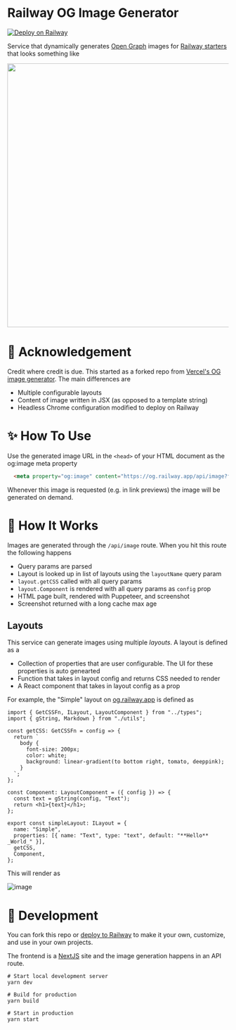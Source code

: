 # Railway OG Image Generator

[![Deploy on Railway](https://railway.app/button.svg)](https://railway.app/new?template=https%3A%2F%2Fgithub.com%2Frailwayapp%2Fog-generator)

Service that dynamically generates [Open Graph](https://ogp.me/) images for [Railway starters](https://railway.app/starters) that looks something like

<img width="600" src="https://og.railway.app/api/image?fileType=png&layoutName=Starter&Theme=Dark&Name=BlitzJS" />

# 🙌 Acknowledgement

Credit where credit is due. This started as a forked repo from [Vercel's OG image generator](https://github.com/vercel/og-image). The main differences are

- Multiple configurable layouts
- Content of image written in JSX (as opposed to a template string)
- Headless Chrome configuration modified to deploy on Railway

# ✨ How To Use

Use the generated image URL in the `<head>` of your HTML document as the og:image meta property

```html
  <meta property="og:image" content="https://og.railway.app/api/image?fileType=png&layoutName=Simple&Text=**Hello**+_World_" />
```

Whenever this image is requested (e.g. in link previews) the image will be generated on demand.

# 🧐 How It Works

Images are generated through the `/api/image` route. When you hit this route the following happens
- Query params are parsed
- Layout is looked up in list of layouts using the `layoutName` query param
- `layout.getCSS` called with all query params
- `layout.Component` is rendered with all query params as `config` prop
- HTML page built, rendered with Puppeteer, and screenshot
- Screenshot returned with a long cache max age

## Layouts

This service can generate images using multiple _layouts_. A layout is defined as a
- Collection of properties that are user configurable. The UI for these properties is auto genearted
- Function that takes in layout config and returns CSS needed to render
- A React component that takes in layout config as a prop

For example, the "Simple" layout on [og.railway.app](https://og.railway.app) is defined as

```tsx
import { GetCSSFn, ILayout, LayoutComponent } from "../types";
import { gString, Markdown } from "./utils";

const getCSS: GetCSSFn = config => {
  return `
    body {
      font-size: 200px;
      color: white;
      background: linear-gradient(to bottom right, tomato, deeppink);
    }
  `;
};

const Component: LayoutComponent = ({ config }) => {
  const text = gString(config, "Text");
  return <h1>{text}</h1>;
};

export const simpleLayout: ILayout = {
  name: "Simple",
  properties: [{ name: "Text", type: "text", default: "**Hello** _World_" }],
  getCSS,
  Component,
};
```

This will render as

![image](https://user-images.githubusercontent.com/3044853/118061050-0868c300-b349-11eb-8ac1-0b0af7d0dc9a.png)

# 🚀 Development

You can fork this repo or [deploy to Railway](https://railway.app/new?template=https%3A%2F%2Fgithub.com%2Frailwayapp%2Fog-generator) to make it your own, customize, and use in your own projects.

The frontend is a [NextJS](https://nextjs.org) site and the image generation happens in an API route.

```
# Start local development server
yarn dev

# Build for production
yarn build

# Start in production
yarn start
```
